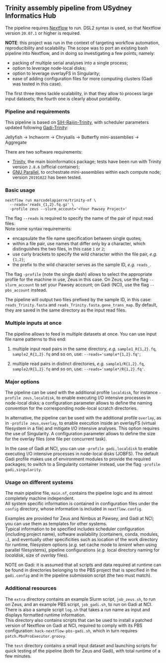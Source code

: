 ## Trinity assembly pipeline from USydney Informatics Hub

The pipeline requires [Nextflow](https://github.com/nextflow-io/nextflow) to run.
DSL2 syntax is used, so that Nextflow version `20.07.1` or higher is required.

**NOTE**: this project was run in the context of targeting workflow automation, reproducibility and scalability.  The scope was to port an existing bash pipeline into Nextflow, and in doing so investigating a few points, namely:
* packing of multiple serial analyses into a single process;
* option to leverage node-local disks;
* option to leverage overlayFS in Singularity;
* ease of adding configuration files for more computing clusters (Gadi was tested in this case).

The first three items tackle scalability, in that they allow to process large input datasets;  the fourth one is clearly about portability.  


### Pipeline and requirements

This pipeline is based on [SIH-Raijin-Trinity](https://github.com/Sydney-Informatics-Hub/SIH-Raijin-Trinity), with scheduler parameters updated following [Gadi-Trinity](https://github.com/Sydney-Informatics-Hub/Gadi-Trinity):

Jellyfish -> Inchworm -> Chrysalis -> Butterfly mini-assemblies -> Aggregate

There are two software requirements: 
- [Trinity](https://github.com/trinityrnaseq/trinityrnaseq), the main bioinformatics package;  tests have been run with Trinity version `2.8.6` (official container);
- [GNU Parallel](https://www.gnu.org/software/parallel), to orchestrate mini-assemblies within each compute node;  version `20191022` has been tested.


### Basic usage

```
nextflow run marcodelapierre/trinity-nf \
  --reads='reads_{1,2}.fq.gz' \
  -profile zeus --slurm_account='<Your Pawsey Project>'
```

The flag `--reads` is required to specify the name of the pair of input read files.  
Note some syntax requirements: 
- encapsulate the file name specification between single quotes;
- within a file pair, use names that differ only by a character, which distinguishes the two files, in this case `1` or `2`;
- use curly brackets to specify the wild character within the file pair, *e.g.* `{1,2}`;
- the prefix to the wild character serves as the sample ID, *e.g.* `reads_`.

The flag `-profile` (note the single dash) allows to select the appropriate profile for the machine in use, Zeus in this case.  On Zeus, use the flag `--slurm_account` to set your Pawsey account;  on Gadi (NCI), use the flag `--pbs_account` instead.

The pipeline will output two files prefixed by the sample ID, in this case: `reads_Trinity.fasta` and `reads_Trinity.fasta.gene_trans_map`.  By default, they are saved in the same directory as the input read files.


### Multiple inputs at once

The pipeline allows to feed in multiple datasets at once.  You can use input file name patterns to this end:

1. multiple input read pairs in the same directory, *e.g.* `sample1_R{1,2}.fq`, `sample2_R{1,2}.fq` and so on, use: `--reads='sample*{1,2}.fq'`;

2. multiple read pairs in distinct directories, *e.g.* `sample1/R{1,2}.fq`, `sample2/R{1,2}.fq` and so on, use: `--reads='sample*/R{1,2}.fq'`.


### Major options

The pipeline can be used with the additional profile `localdisk`, for instance `-profile zeus,localdisk`, to enable executing I/O intensive processes in node-local disks;  a configuration parameter allows to define the naming convention for the corresponding node-local scratch directories.

In alternative, the pipeline can be used with the additional profile `overlay`, as in `-profile zeus,overlay`, to enable execution inside an overlayFS (virtual filesystem in a file) and mitigate I/O intensive analyses.  This option requires the use of Singularity.  A configuration parameter allows to define the size for the overlay files (one file per concurrent task).

In the case of Gadi at NCI, you can use `-profile gadi,localdisk` to enable executing I/O intensive processes in node-local disks (JOBFS).  The default Gadi profile makes use of environment modules to provide the required packages;  to switch to a Singularity container instead, use the flag `-profile gadi,singularity`.


### Usage on different systems

The main pipeline file, `main.nf`, contains the pipeline logic and its almost completely machine independent.  
All system specific information is contained in configuration files under the `config` directory, whose information is included in `nextflow.config`.  

Examples are provided for Zeus and Nimbus at Pawsey, and Gadi at NCI;  you can use them as templates for other systems.  
Typical information to be specified includes scheduler configuration (including project name), software availability (containers, conda, modules, ..), and eventually other specificities such as location of the work directory for runtime, filesystem options (*e.g.* set cache mode to *lenient* when using parallel filesystems), pipeline configurations (*e.g.* local directory naming for *localdisk*, size of *overlay* files).  

NOTE on Gadi:  it is assumed that all scripts and data required at runtime can be found in directories belonging to the PBS project that is specified in the `gadi.config` and in the pipeline submission script (the two must match).


### Additional resources

The `extra` directory contains an example Slurm script, `job_zeus.sh`, to run on Zeus, and an example PBS script, `job_gadi.sh`, to run on Gadi at NCI.  There is also a sample script `log.sh` that takes a run name as input and displays formatted runtime information.  
This directory also contains scripts that can be used to install a patched version of Nextflow on Gadi at NCI, required to comply with its PBS configuration: `hack-nextflow-pbs-gadi.sh`, which in turn requires `patch.PbsProExecutor.groovy`.

The `test` directory contains a small input dataset and launching scripts for quick testing of the pipeline (both for Zeus and Gadi), with total runtime of a few minutes.
